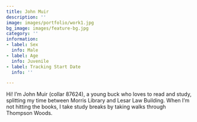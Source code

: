 ```yaml
---
title: John Muir
description: ''
image: images/portfolio/work1.jpg
bg_image: images/feature-bg.jpg
category: ''
information:
- label: Sex
  info: Male
- label: Age
  info: Juvenile
- label: Tracking Start Date
  info: ''

---
```

Hi! I’m John Muir (collar 87624), a young buck who loves to read and study, splitting my time between Morris Library and Lesar Law Building. When I’m not hitting the books, I take study breaks by taking walks through Thompson Woods.
